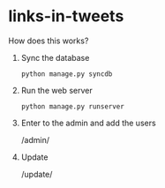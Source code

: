 links-in-tweets
===============

How does this works?


1. Sync the database

    `python manage.py syncdb`


2. Run the web server

    `python manage.py runserver`

3. Enter to the admin and add the users
    
    /admin/

4. Update

    /update/
